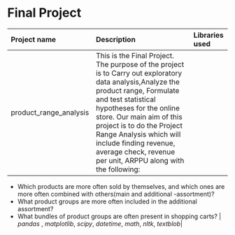 
# Final Project

| Project name | Description | Libraries used | 
| :---------------------- | :---------------------- | :---------------------- |
| product_range_analysis |  This is the Final Project. The purpose of the project is to Carry out exploratory data analysis,Analyze the product range, Formulate and test statistical hypotheses for the online store. Our main aim of this project is to do the Project Range Analysis which will include finding revenue, average check, revenue per unit, ARPPU along with the following:

- Which products are more often sold by themselves, and which ones are more often combined with others(main and additional -assortment)?
- What product groups are more often included in the additional assortment?
- What bundles of product groups are often present in shopping carts? | *pandas* , *matplotlib*, *scipy*, *datetime*, *math*, *nltk*, *textblob*|